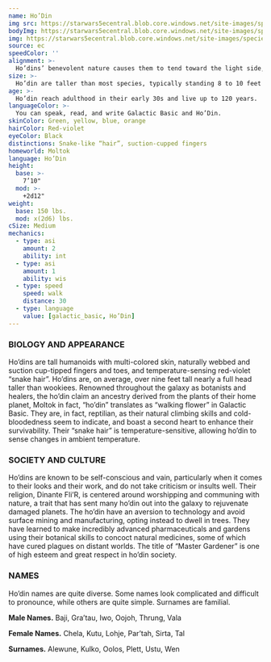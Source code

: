 ```yaml
---
name: Ho’Din
img src: https://starwars5ecentral.blob.core.windows.net/site-images/species/species_ho’din.png
bodyImg: https://starwars5ecentral.blob.core.windows.net/site-images/species/species_ho’din.png
img: https://starwars5ecentral.blob.core.windows.net/site-images/species/species_ho’din.png
source: ec
speedColor: ''
alignment: >-
  Ho’dins’ benevolent nature causes them to tend toward the light side, though there are exceptions.
size: >-
  Ho’din are taller than most species, typically standing 8 to 10 feet tall and generally weighing about 275 lbs. Regardless of your position in that range, your size is Medium.
age: >-
  Ho’din reach adulthood in their early 30s and live up to 120 years.
languageColor: >-
  You can speak, read, and write Galactic Basic and Ho’Din. 
skinColor: Green, yellow, blue, orange
hairColor: Red-violet
eyeColor: Black
distinctions: Snake-like “hair”, suction-cupped fingers
homeworld: Moltok
language: Ho’Din
height:
  base: >-
    7’10"
  mod: >-
    +2d12"
weight:
  base: 150 lbs.
  mod: x(2d6) lbs.
cSize: Medium
mechanics:
  - type: asi
    amount: 2
    ability: int
  - type: asi
    amount: 1
    ability: wis
  - type: speed
    speed: walk
    distance: 30
  - type: language
    value: [galactic_basic, Ho’Din]
---
```

### BIOLOGY AND APPEARANCE
Ho’dins are tall humanoids with multi-colored skin, naturally webbed and suction cup-tipped fingers and toes, and temperature-sensing red-violet “snake hair”. Ho’dins are, on average, over nine feet tall nearly a full head taller than wookiees. Renowned throughout the galaxy as botanists and healers, the ho’din claim an ancestry derived from the plants of their home planet, Moltok in fact, “ho’din” translates as “walking flower” in Galactic Basic. They are, in fact, reptilian, as their natural climbing skills and cold-bloodedness seem to indicate, and boast a second heart to enhance their survivability. Their “snake hair” is temperature-sensitive, allowing ho’din to sense changes in ambient temperature.

### SOCIETY AND CULTURE
Ho’dins are known to be self-conscious and vain, particularly when it comes to their looks and their work, and do not take criticism or insults well. Their religion, Dinante Fli’R, is centered around worshipping and communing with nature, a trait that has sent many ho’din out into the galaxy to rejuvenate damaged planets. The ho’din have an aversion to technology and avoid surface mining and manufacturing, opting instead to dwell in trees. They have learned to make incredibly advanced pharmaceuticals and gardens using their botanical skills to concoct natural medicines, some of which have cured plagues on distant worlds. The title of “Master Gardener” is one of high esteem and great respect in ho’din society.

### NAMES
Ho’din names are quite diverse. Some names look complicated and difficult to pronounce, while others are quite simple. Surnames are familial.

__Male Names.__ Baji, Gra’tau, Iwo, Oojoh, Thrung, Vala

__Female Names.__ Chela, Kutu, Lohje, Par’tah, Sirta, Tal

__Surnames.__ Alewune, Kulko, Oolos, Plett, Ustu, Wen



    